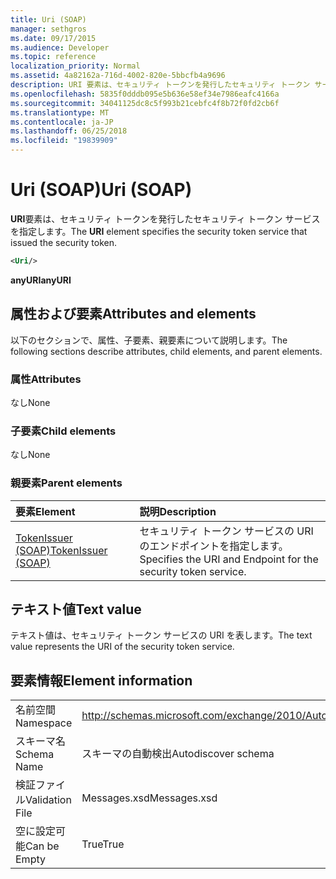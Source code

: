 ```yaml
---
title: Uri (SOAP)
manager: sethgros
ms.date: 09/17/2015
ms.audience: Developer
ms.topic: reference
localization_priority: Normal
ms.assetid: 4a82162a-716d-4002-820e-5bbcfb4a9696
description: URI 要素は、セキュリティ トークンを発行したセキュリティ トークン サービスを指定します。
ms.openlocfilehash: 5835f0dddb095e5b636e58ef34e7986eafc4166a
ms.sourcegitcommit: 34041125dc8c5f993b21cebfc4f8b72f0fd2cb6f
ms.translationtype: MT
ms.contentlocale: ja-JP
ms.lasthandoff: 06/25/2018
ms.locfileid: "19839909"
---
```

# <a name="uri-soap"></a><span data-ttu-id="1b98e-103">Uri (SOAP)</span><span class="sxs-lookup"><span data-stu-id="1b98e-103">Uri (SOAP)</span></span>

<span data-ttu-id="1b98e-104">**URI**要素は、セキュリティ トークンを発行したセキュリティ トークン サービスを指定します。</span><span class="sxs-lookup"><span data-stu-id="1b98e-104">The **URI** element specifies the security token service that issued the security token.</span></span> 
  
```XML
<Uri/>
```

 <span data-ttu-id="1b98e-105">**anyURI**</span><span class="sxs-lookup"><span data-stu-id="1b98e-105">**anyURI**</span></span>
## <a name="attributes-and-elements"></a><span data-ttu-id="1b98e-106">属性および要素</span><span class="sxs-lookup"><span data-stu-id="1b98e-106">Attributes and elements</span></span>

<span data-ttu-id="1b98e-107">以下のセクションで、属性、子要素、親要素について説明します。</span><span class="sxs-lookup"><span data-stu-id="1b98e-107">The following sections describe attributes, child elements, and parent elements.</span></span>
  
### <a name="attributes"></a><span data-ttu-id="1b98e-108">属性</span><span class="sxs-lookup"><span data-stu-id="1b98e-108">Attributes</span></span>

<span data-ttu-id="1b98e-109">なし</span><span class="sxs-lookup"><span data-stu-id="1b98e-109">None</span></span>
  
### <a name="child-elements"></a><span data-ttu-id="1b98e-110">子要素</span><span class="sxs-lookup"><span data-stu-id="1b98e-110">Child elements</span></span>

<span data-ttu-id="1b98e-111">なし</span><span class="sxs-lookup"><span data-stu-id="1b98e-111">None</span></span>
  
### <a name="parent-elements"></a><span data-ttu-id="1b98e-112">親要素</span><span class="sxs-lookup"><span data-stu-id="1b98e-112">Parent elements</span></span>

|<span data-ttu-id="1b98e-113">**要素**</span><span class="sxs-lookup"><span data-stu-id="1b98e-113">**Element**</span></span>|<span data-ttu-id="1b98e-114">**説明**</span><span class="sxs-lookup"><span data-stu-id="1b98e-114">**Description**</span></span>|
|:-----|:-----|
|[<span data-ttu-id="1b98e-115">TokenIssuer (SOAP)</span><span class="sxs-lookup"><span data-stu-id="1b98e-115">TokenIssuer (SOAP)</span></span>](tokenissuer-soap.md) <br/> |<span data-ttu-id="1b98e-116">セキュリティ トークン サービスの URI のエンドポイントを指定します。</span><span class="sxs-lookup"><span data-stu-id="1b98e-116">Specifies the URI and Endpoint for the security token service.</span></span>  <br/> |
   
## <a name="text-value"></a><span data-ttu-id="1b98e-117">テキスト値</span><span class="sxs-lookup"><span data-stu-id="1b98e-117">Text value</span></span>

<span data-ttu-id="1b98e-118">テキスト値は、セキュリティ トークン サービスの URI を表します。</span><span class="sxs-lookup"><span data-stu-id="1b98e-118">The text value represents the URI of the security token service.</span></span>
  
## <a name="element-information"></a><span data-ttu-id="1b98e-119">要素情報</span><span class="sxs-lookup"><span data-stu-id="1b98e-119">Element information</span></span>

|||
|:-----|:-----|
|<span data-ttu-id="1b98e-120">名前空間</span><span class="sxs-lookup"><span data-stu-id="1b98e-120">Namespace</span></span>  <br/> |http://schemas.microsoft.com/exchange/2010/Autodiscover  <br/> |
|<span data-ttu-id="1b98e-121">スキーマ名</span><span class="sxs-lookup"><span data-stu-id="1b98e-121">Schema Name</span></span>  <br/> |<span data-ttu-id="1b98e-122">スキーマの自動検出</span><span class="sxs-lookup"><span data-stu-id="1b98e-122">Autodiscover schema</span></span>  <br/> |
|<span data-ttu-id="1b98e-123">検証ファイル</span><span class="sxs-lookup"><span data-stu-id="1b98e-123">Validation File</span></span>  <br/> |<span data-ttu-id="1b98e-124">Messages.xsd</span><span class="sxs-lookup"><span data-stu-id="1b98e-124">Messages.xsd</span></span>  <br/> |
|<span data-ttu-id="1b98e-125">空に設定可能</span><span class="sxs-lookup"><span data-stu-id="1b98e-125">Can be Empty</span></span>  <br/> |<span data-ttu-id="1b98e-126">True</span><span class="sxs-lookup"><span data-stu-id="1b98e-126">True</span></span>  <br/> |
   

